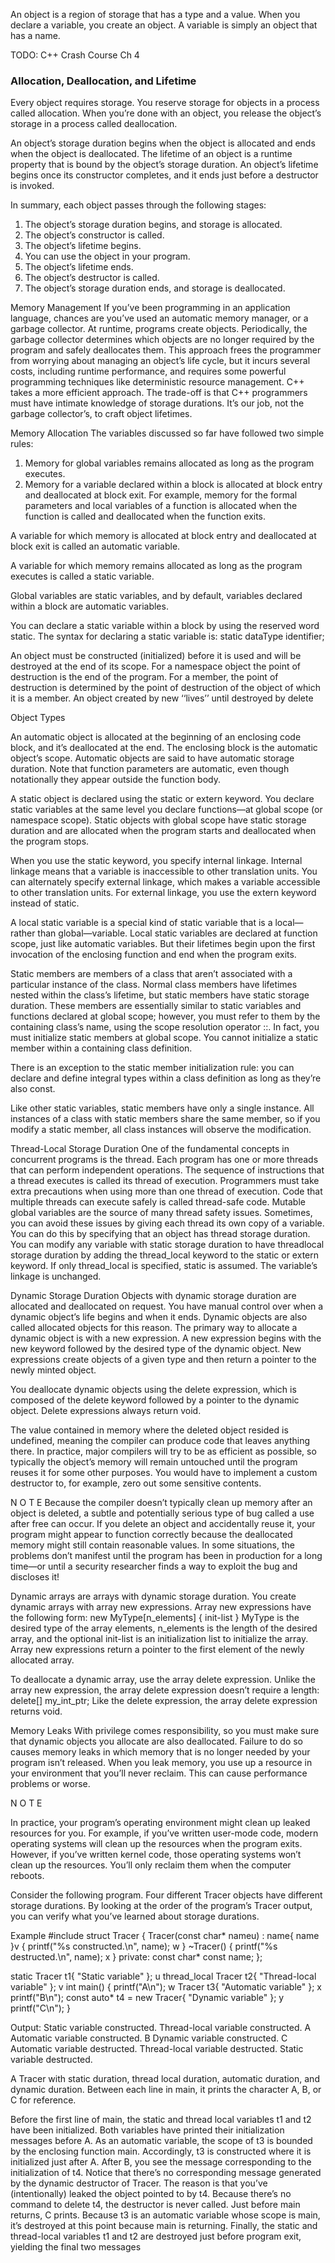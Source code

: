An object is a region of storage that has a type and a value. When you
declare a variable, you create an object. A variable is simply an object
that has a name.


TODO: C++ Crash Course Ch 4

### Allocation, Deallocation, and Lifetime
Every object requires storage. You reserve storage for objects in a process called allocation. When you’re done with an object, you release the object’s storage in a process called deallocation.

An object’s storage duration begins when the object is allocated and ends when the object is deallocated. The lifetime of an object is a runtime property that is bound by the object’s storage duration. An object’s lifetime begins once its constructor completes, and it ends just before a destructor is invoked.

In summary, each object passes through the following stages:
1. The object’s storage duration begins, and storage is allocated.
2. The object’s constructor is called.
3. The object’s lifetime begins.
4. You can use the object in your program.
5. The object’s lifetime ends.
6. The object’s destructor is called.
7. The object’s storage duration ends, and storage is deallocated.


Memory Management
If you’ve been programming in an application language, chances are you’ve
used an automatic memory manager, or a garbage collector. At runtime, programs
create objects. Periodically, the garbage collector determines which objects
are no longer required by the program and safely deallocates them. This
approach frees the programmer from worrying about managing an object’s
life cycle, but it incurs several costs, including runtime performance, and
requires some powerful programming techniques like deterministic
resource management.
C++ takes a more efficient approach. The trade-off is that C++ programmers must have intimate knowledge of storage durations. It’s our job,
not the garbage collector’s, to craft object lifetimes.


Memory Allocation
The variables discussed so far have followed two simple rules:
1. Memory for global variables remains allocated as long as the program
executes.
2. Memory for a variable declared within a block is allocated at block
entry and deallocated at block exit. For example, memory for the formal parameters and local variables of a function is allocated when the
function is called and deallocated when the function exits.


A variable for which memory is allocated at block entry and deallocated at block exit is called an automatic variable.

A variable for which memory remains allocated as long as the program executes is called a static variable.

Global variables are static variables, and by default, variables declared within a block are automatic variables.

You can declare a static variable within a block by using the reserved word static.
The syntax for declaring a static variable is:
static dataType identifier;






An object must be constructed (initialized) before it is used and will be destroyed at the end of its scope.  For a namespace object the point of destruction is the end of the program.  For a member, the point of destruction is determined by the point of destruction of the object of which it is a member.  An object created by new ‘‘lives’’ until destroyed by delete



Object Types

An automatic object is allocated at the beginning of an enclosing code block,
and it’s deallocated at the end. The enclosing block is the automatic object’s
scope. Automatic objects are said to have automatic storage duration. Note that
function parameters are automatic, even though notationally they appear
outside the function body.



A static object is declared using the static or extern keyword. You declare
static variables at the same level you declare functions—at global scope (or
namespace scope). Static objects with global scope have static storage duration
and are allocated when the program starts and deallocated when the program stops.

When you use the static keyword, you specify internal linkage. Internal
linkage means that a variable is inaccessible to other translation units. You
can alternately specify external linkage, which makes a variable accessible to
other translation units. For external linkage, you use the extern keyword
instead of static.

A local static variable is a special kind of static variable that is a local—rather
than global—variable. Local static variables are declared at function scope,
just like automatic variables. But their lifetimes begin upon the first invocation of the enclosing function and end when the program exits.

Static members are members of a class that aren’t associated with a particular
instance of the class. Normal class members have lifetimes nested within
the class’s lifetime, but static members have static storage duration.
These members are essentially similar to static variables and functions
declared at global scope; however, you must refer to them by the containing
class’s name, using the scope resolution operator ::. In fact, you must initialize static members at global scope. You cannot initialize a static member
within a containing class definition.

There is an exception to the static member initialization rule: you can declare and define integral types within a class definition as long as they’re also const.

Like other static variables, static members have only a single instance.
All instances of a class with static members share the same member, so if
you modify a static member, all class instances will observe the modification.




Thread-Local Storage Duration
One of the fundamental concepts in concurrent programs is the thread. Each
program has one or more threads that can perform independent operations. The sequence of instructions that a thread executes is called its
thread of execution.
Programmers must take extra precautions when using more than one
thread of execution. Code that multiple threads can execute safely is called
thread-safe code. Mutable global variables are the source of many thread safety
issues. Sometimes, you can avoid these issues by giving each thread its own
copy of a variable. You can do this by specifying that an object has thread storage duration.
You can modify any variable with static storage duration to have threadlocal storage duration by adding the thread_local keyword to the static or
extern keyword. If only thread_local is specified, static is assumed. The variable’s linkage is unchanged.


Dynamic Storage Duration
Objects with dynamic storage duration are allocated and deallocated on request.
You have manual control over when a dynamic object’s life begins and when it
ends. Dynamic objects are also called allocated objects for this reason.
The primary way to allocate a dynamic object is with a new expression. A
new expression begins with the new keyword followed by the desired type of
the dynamic object. New expressions create objects of a given type and then
return a pointer to the newly minted object.

You deallocate dynamic objects using the delete expression, which is composed of the delete keyword followed by a pointer to the dynamic object.
Delete expressions always return void.

The value contained in memory where the deleted object resided is
undefined, meaning the compiler can produce code that leaves anything
there. In practice, major compilers will try to be as efficient as possible, so
typically the object’s memory will remain untouched until the program
reuses it for some other purposes. You would have to implement a custom
destructor to, for example, zero out some sensitive contents.

N O T E
Because the compiler doesn’t typically clean up memory after an object is deleted, a subtle and potentially serious type of bug called a use after free can occur. If you
delete an object and accidentally reuse it, your program might appear to function correctly because the deallocated memory might still contain reasonable values. In some
situations, the problems don’t manifest until the program has been in production for a
long time—or until a security researcher finds a way to exploit the bug and discloses it!

Dynamic arrays are arrays with dynamic storage duration. You create
dynamic arrays with array new expressions. Array new expressions have the
following form:
new MyType[n_elements] { init-list }
MyType is the desired type of the array elements, n_elements is the length
of the desired array, and the optional init-list is an initialization list to initialize the array. Array new expressions return a pointer to the first element
of the newly allocated array.

To deallocate a dynamic array, use the array delete expression. Unlike the
array new expression, the array delete expression doesn’t require a length:
delete[] my_int_ptr;
Like the delete expression, the array delete expression returns void.

Memory Leaks
With privilege comes responsibility, so you must make sure that dynamic
objects you allocate are also deallocated. Failure to do so causes memory
leaks in which memory that is no longer needed by your program isn’t
released. When you leak memory, you use up a resource in your environment that you’ll never reclaim. This can cause performance problems
or worse.

N O T E

In practice, your program’s operating environment might clean up leaked resources
for you. For example, if you’ve written user-mode code, modern operating systems will
clean up the resources when the program exits. However, if you’ve written kernel code,
those operating systems won’t clean up the resources. You’ll only reclaim them when
the computer reboots.



Consider the following program. Four different Tracer objects have
different storage durations. By looking at the order of the program’s Tracer
output, you can verify what you’ve learned about storage durations.

Example
#include <cstdio>
struct Tracer {
Tracer(const char* nameu) : name{ name }v {
printf("%s constructed.\n", name); w
}
~Tracer() {
printf("%s destructed.\n", name); x
}
private:
const char* const name;
};

static Tracer t1{ "Static variable" }; u
thread_local Tracer t2{ "Thread-local variable" }; v
int main() {
printf("A\n"); w
Tracer t3{ "Automatic variable" }; x
printf("B\n");
const auto* t4 = new Tracer{ "Dynamic variable" }; y
printf("C\n");
}

Output:
Static variable constructed.
Thread-local variable constructed.
A
Automatic variable constructed.
B
Dynamic variable constructed.
C
Automatic variable destructed.
Thread-local variable destructed.
Static variable destructed.

A Tracer with static duration, thread local duration, automatic duration, and dynamic duration. Between each line in main, it prints the character A, B, or C for reference.

Before the first line of main, the static and thread local variables
t1 and t2 have been initialized. Both variables have printed their initialization messages before A. As an automatic variable, the scope of t3 is bounded by the enclosing function main.
Accordingly, t3 is constructed where it is initialized just after A.
After B, you see the message corresponding to the initialization of t4.
Notice that there’s no corresponding message generated by the dynamic
destructor of Tracer. The reason is that you’ve (intentionally) leaked the
object pointed to by t4. Because there’s no command to delete t4, the
destructor is never called. Just before main returns, C prints. Because t3 is an automatic variable
whose scope is main, it’s destroyed at this point because main is returning.
Finally, the static and thread-local variables t1 and t2 are destroyed just
before program exit, yielding the final two messages

